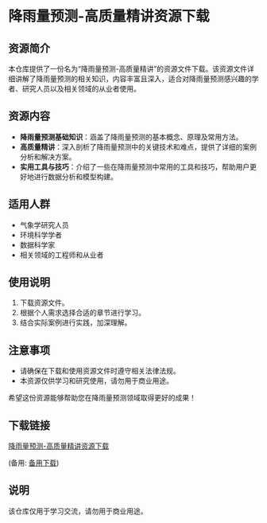 # 降雨量预测-高质量精讲资源下载

## 资源简介

本仓库提供了一份名为“降雨量预测-高质量精讲”的资源文件下载。该资源文件详细讲解了降雨量预测的相关知识，内容丰富且深入，适合对降雨量预测感兴趣的学者、研究人员以及相关领域的从业者使用。

## 资源内容

- **降雨量预测基础知识**：涵盖了降雨量预测的基本概念、原理及常用方法。
- **高质量精讲**：深入剖析了降雨量预测中的关键技术和难点，提供了详细的案例分析和解决方案。
- **实用工具与技巧**：介绍了一些在降雨量预测中常用的工具和技巧，帮助用户更好地进行数据分析和模型构建。

## 适用人群

- 气象学研究人员
- 环境科学学者
- 数据科学家
- 相关领域的工程师和从业者

## 使用说明

1. 下载资源文件。
2. 根据个人需求选择合适的章节进行学习。
3. 结合实际案例进行实践，加深理解。

## 注意事项

- 请确保在下载和使用资源文件时遵守相关法律法规。
- 本资源仅供学习和研究使用，请勿用于商业用途。

希望这份资源能够帮助您在降雨量预测领域取得更好的成果！

## 下载链接
[降雨量预测-高质量精讲资源下载](https://pan.quark.cn/s/1b9322a6b19a) 

(备用: [备用下载](https://pan.baidu.com/s/1NNWzftN6g_MtuAL12N45eQ?pwd=1234))

## 说明

该仓库仅用于学习交流，请勿用于商业用途。
